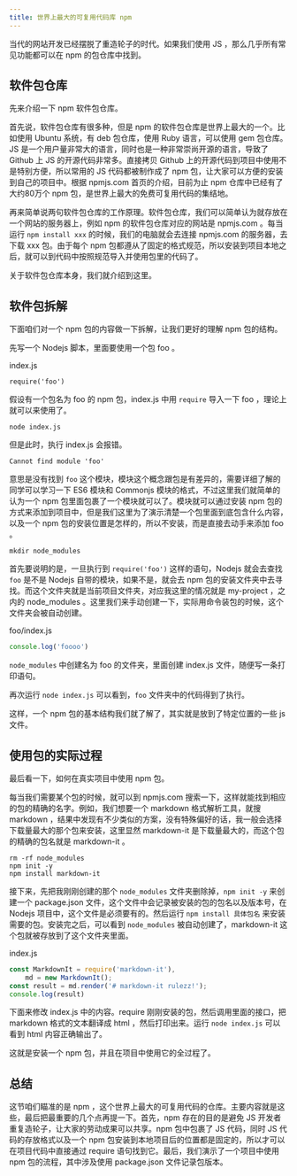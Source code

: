 ```yaml
---
title: 世界上最大的可复用代码库 npm
---
```


当代的网站开发已经摆脱了重造轮子的时代。如果我们使用 JS ，那么几乎所有常见功能都可以在 npm 的包仓库中找到。

## 软件包仓库

先来介绍一下 npm 软件包仓库。

首先说，软件包仓库有很多种，但是 npm 的软件包仓库是世界上最大的一个。比如使用 Ubuntu 系统，有 deb 包仓库，使用 Ruby 语言，可以使用 gem 包仓库。JS 是一个用户量非常大的语言，同时也是一种非常崇尚开源的语言，导致了 Github 上 JS 的开源代码非常多。直接拷贝 Github 上的开源代码到项目中使用不是特别方便，所以常用的 JS 代码都被制作成了 npm 包，让大家可以方便的安装到自己的项目中。根据 npmjs.com 首页的介绍，目前为止 npm 仓库中已经有了大约80万个 npm 包，是世界上最大的免费可复用代码的集结地。

再来简单说两句软件包仓库的工作原理。软件包仓库，我们可以简单认为就存放在一个网站的服务器上，例如 npm 的软件包仓库对应的网站是 npmjs.com 。每当运行 `npm install xxx` 的时候，我们的电脑就会去连接 npmjs.com 的服务器，去下载 xxx 包。由于每个 npm 包都遵从了固定的格式规范，所以安装到项目本地之后，就可以到代码中按照规范导入并使用包里的代码了。

关于软件包仓库本身，我们就介绍到这里。

## 软件包拆解

下面咱们对一个 npm 包的内容做一下拆解，让我们更好的理解 npm 包的结构。

先写一个 Nodejs 脚本，里面要使用一个包 foo 。

index.js

```
require('foo')
```

假设有一个包名为 foo 的 npm 包，index.js 中用  `require` 导入一下 foo ，理论上就可以来使用了。

```
node index.js
```

但是此时，执行 index.js 会报错。

```
Cannot find module 'foo'
```

意思是没有找到 `foo` 这个模块，模块这个概念跟包是有差异的，需要详细了解的同学可以学习一下 ES6 模块和 Commonjs 模块的格式，不过这里我们就简单的认为一个 npm 包里面包裹了一个模块就可以了。模块就可以通过安装 npm 包的方式来添加到项目中，但是我们这里为了演示清楚一个包里面到底包含什么内容，以及一个 npm 包的安装位置是怎样的，所以不安装，而是直接去动手来添加 foo 。

```
mkdir node_modules
```

首先要说明的是，一旦执行到 `require('foo')` 这样的语句，Nodejs 就会去查找 `foo` 是不是 Nodejs 自带的模块，如果不是，就会去 npm 包的安装文件夹中去寻找。而这个文件夹就是当前项目文件夹，对应我这里的情况就是 my-project ，之内的 node_modules 。这里我们来手动创建一下，实际用命令装包的时候，这个文件夹会被自动创建。

foo/index.js

```js
console.log('foooo')
```

`node_modules` 中创建名为 foo 的文件夹，里面创建 index.js 文件，随便写一条打印语句。

再次运行 `node index.js` 可以看到，`foo` 文件夹中的代码得到了执行。

这样，一个 npm 包的基本结构我们就了解了，其实就是放到了特定位置的一些 js 文件。

## 使用包的实际过程

最后看一下，如何在真实项目中使用 npm 包。

每当我们需要某个包的时候，就可以到 npmjs.com 搜索一下，这样就能找到相应的包的精确的名字。例如，我们想要一个 markdown 格式解析工具，就搜 markdown ，结果中发现有不少类似的方案，没有特殊偏好的话，我一般会选择下载量最大的那个包来安装，这里显然 markdown-it 是下载量最大的，而这个包的精确的包名就是 markdown-it 。

```
rm -rf node_modules
npm init -y
npm install markdown-it
```

接下来，先把我刚刚创建的那个 `node_modules` 文件夹删除掉，`npm init -y` 来创建一个 package.json 文件，这个文件中会记录被安装的包的包名以及版本号，在 Nodejs 项目中，这个文件是必须要有的。然后运行 `npm install 具体包名` 来安装需要的包。安装完之后，可以看到 `node_modules` 被自动创建了，markdown-it 这个包就被存放到了这个文件夹里面。

index.js

```js
const MarkdownIt = require('markdown-it'),
    md = new MarkdownIt();
const result = md.render('# markdown-it rulezz!');
console.log(result)
```

下面来修改 index.js 中的内容。require 刚刚安装的包，然后调用里面的接口，把 markdown 格式的文本翻译成 html ，然后打印出来。运行 `node index.js` 可以看到 html 内容正确输出了。

这就是安装一个 npm 包，并且在项目中使用它的全过程了。

## 总结

这节咱们瞄准的是 npm ，这个世界上最大的可复用代码的仓库。主要内容就是这些，最后把最重要的几个点再提一下。首先，npm 存在的目的是避免 JS 开发者重复造轮子，让大家的劳动成果可以共享。npm 包中包裹了 JS 代码，同时 JS 代码的存放格式以及一个 npm 包安装到本地项目后的位置都是固定的，所以才可以在项目代码中直接通过 require 语句找到它。最后，我们演示了一个项目中使用 npm 包的流程，其中涉及使用 package.json 文件记录包版本。
